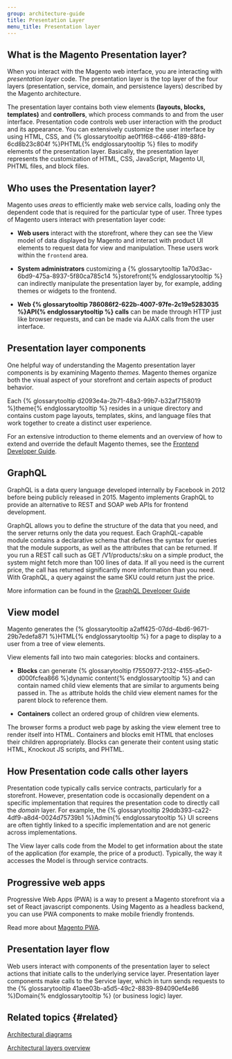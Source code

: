 ```yaml
---
group: architecture-guide
title: Presentation Layer
menu_title: Presentation layer
---
```


## What is the Magento Presentation layer?

When you interact with the Magento web interface, you are interacting with *presentation layer* code. The presentation layer is the top layer of the four layers (presentation, service, domain, and persistence layers) described by the Magento architecture.

The presentation layer contains both view elements **(layouts, blocks, templates)** and **controllers**, which process commands to and from the user interface. Presentation code controls web user interaction with the product and its appearance. You can extensively customize the user interface by using HTML, CSS, and {% glossarytooltip ae0f1f68-c466-4189-88fd-6cd8b23c804f %}PHTML{% endglossarytooltip %} files to modify elements of the presentation layer. Basically, the presentation layer represents the customization of HTML, CSS, JavaScript, Magento UI, PHTML files, and block files.

## Who uses the Presentation layer?

Magento uses *areas* to efficiently make web service calls, loading only the dependent code that is required for the particular type of user. Three types of Magento users interact with presentation layer code:

* **Web users** interact with the storefront, where they can see the View model of data displayed by Magento and interact with product UI elements to request data for view and manipulation. These users work within the `frontend` area.

* **System administrators** customizing a {% glossarytooltip 1a70d3ac-6bd9-475a-8937-5f80ca785c14 %}storefront{% endglossarytooltip %} can indirectly manipulate the presentation layer by, for example, adding themes or widgets to the frontend.

* **Web {% glossarytooltip 786086f2-622b-4007-97fe-2c19e5283035 %}API{% endglossarytooltip %} calls** can be made through HTTP just like browser requests, and can be made via AJAX calls from the user interface.

## Presentation layer components

One helpful way of understanding the Magento presentation layer components is by examining Magento *themes*.
Magento themes organize both the visual aspect of your storefront and certain aspects of product behavior.

Each {% glossarytooltip d2093e4a-2b71-48a3-99b7-b32af7158019 %}theme{% endglossarytooltip %} resides in a unique directory and contains custom page layouts, templates, skins, and language files that work together to create a distinct user experience.

For an extensive introduction to theme elements and an overview of how to extend and override the default Magento themes, see the [Frontend Developer Guide][].

## GraphQL

GraphQL is a data query language developed internally by Facebook in 2012 before being publicly released in 2015. Magento implements GraphQL to provide an alternative to REST and SOAP web APIs for frontend development.

GraphQL allows you to define the structure of the data that you need, and the server returns only the data you request. Each GraphQL-capable module contains a declarative schema that defines the syntax for queries that the module supports, as well as the attributes that can be returned. If you run a REST call such as GET /V1/products/:sku on a simple product, the system might fetch more than 100 lines of data. If all you need is the current price, the call has returned significantly more information than you need. With GraphQL, a query against the same SKU could return just the price.

More information can be found in the [GraphQL Developer Guide][]

## View model

Magento generates the {% glossarytooltip a2aff425-07dd-4bd6-9671-29b7edefa871 %}HTML{% endglossarytooltip %} for a page to display to a user from a tree of view elements.

View elements fall into two main categories: blocks and containers.

* **Blocks** can generate {% glossarytooltip f7550977-2132-4155-a5e0-d000fcfea866 %}dynamic content{% endglossarytooltip %} and can contain named child view elements that are similar to arguments being passed in. The `as` attribute holds the child view element names for the parent block to reference them.

* **Containers** collect an ordered group of children view elements.

The browser forms a product web page by asking the view element tree to render itself into HTML.
Containers and blocks emit HTML that encloses their children appropriately.
Blocks can generate their content using static HTML, Knockout JS scripts, and PHTML.

## How Presentation code calls other layers

Presentation code typically calls service contracts, particularly for a storefront.
However, presentation code is occasionally dependent on a specific implementation that requires the presentation code to directly call the *domain* layer.
For example, the {% glossarytooltip 29ddb393-ca22-4df9-a8d4-0024d75739b1 %}Admin{% endglossarytooltip %} UI screens are often tightly linked to a specific implementation and are not generic across implementations.

The View layer calls code from the Model to get information about the state of the application (for example, the price of a product). Typically, the way it accesses the Model is through service contracts.

## Progressive web apps

Progressive Web Apps (PWA) is a way to present a Magento storefront via a set of React javascript components.
Using Magento as a headless backend, you can use PWA components to make mobile friendly frontends.

Read more about [Magento PWA][].

## Presentation layer flow

Web users interact with components of the presentation layer to select actions that initiate calls to the underlying service layer.
Presentation layer components make calls to the Service layer, which in turn sends requests to the {% glossarytooltip 41aee03b-a5d5-49c2-8839-894090ef4e86 %}Domain{% endglossarytooltip %} (or business logic) layer.

## Related topics {#related}

[Architectural diagrams]({{page.baseurl}}/architecture/archi_perspectives/arch_diagrams.html)

[Architectural layers overview]({{page.baseurl}}/architecture/archi_perspectives/ALayers_intro.html)

<!-- Link definitions -->
[Frontend Developer Guide]: {{page.baseurl}}/frontend-dev-guide/bk-frontend-dev-guide.html
[GraphQL Developer Guide]: https://devdocs.magento.com/guides/v2.3/graphql/
[Magento PWA]: https://magento-research.github.io/pwa-studio/technologies/overview/